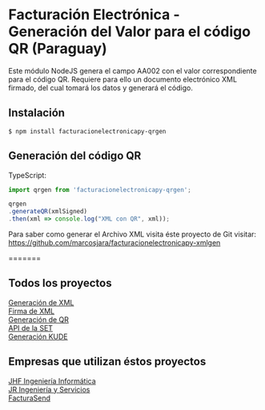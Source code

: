 # Facturación Electrónica - Generación del Valor para el código QR (Paraguay)
Este módulo NodeJS genera el campo AA002 con el valor correspondiente para el código QR. Requiere para ello un documento electrónico XML firmado, del cual tomará los datos y generará el código.

## Instalación

```
$ npm install facturacionelectronicapy-qrgen
```

## Generación del código QR

TypeScript:
```typescript
import qrgen from 'facturacionelectronicapy-qrgen';

qrgen
.generateQR(xmlSigned)
.then(xml => console.log("XML con QR", xml));

```

Para saber como generar el Archivo XML visita éste proyecto de Git visitar: 
https://github.com/marcosjara/facturacionelectronicapy-xmlgen

=======
## Todos los proyectos
[Generación de XML](https://www.npmjs.com/package/facturacionelectronicapy-xmlgen)<br/>
[Firma de XML](https://www.npmjs.com/package/facturacionelectronicapy-xmlsign)<br/>
[Generación de QR](https://www.npmjs.com/package/facturacionelectronicapy-qrgen)<br/>
[API de la SET](https://www.npmjs.com/package/facturacionelectronicapy-setapi)<br/>
[Generación KUDE](https://www.npmjs.com/package/facturacionelectronicapy-kude)<br/>

## Empresas que utilizan éstos proyectos
[JHF Ingeniería Informática](https://jhf.com.py/)<br/>
[JR Ingeniería y Servicios](https://jringenieriayservicios.com/)<br/>
[FacturaSend](https://www.facturasend.com.py/)<br/>
